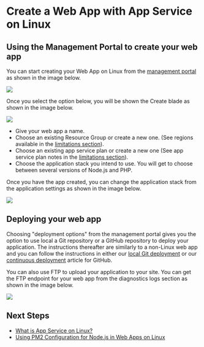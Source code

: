 <properties 
	pageTitle="How to Create a Web App with App Service on Linux | Microsoft Azure" 
	description="Web app creation workflow for App Service on Linux." 
	keywords="azure app service, web app, linux, oss"
	services="app-service" 
	documentationCenter="" 
	authors="naziml" 
	manager="wpickett" 
	editor=""/>

<tags 
	ms.service="app-service" 
	ms.workload="na" 
	ms.tgt_pltfrm="na" 
	ms.devlang="na" 
	ms.topic="article" 
	ms.date="10/03/2016" 
	ms.author="naziml"/>

# Create a Web App with App Service on Linux

## Using the Management Portal to create your web app
You can start creating your Web App on Linux from the [management portal](https://portal.azure.com) as shown in the image below.

![][1]

Once you select the option below, you will be shown the Create blade as shown in the image below. 

![][2]

-	Give your web app a name.
-	Choose an existing Resource Group or create a new one. (See regions available in the [limitations section](./app-service-linux-intro.md)).
-	Choose an existing app service plan or create a new one (See app service plan notes in the [limitations section](./app-service-linux-intro.md)). 
-	Choose the application stack you intend to use. You will get to choose between several versions of Node.js and PHP. 

Once you have the app created, you can change the application stack from the application settings as shown in the image below.

![][3]

## Deploying your web app

Choosing "deployment options" from the management portal gives you the option to use local a Git repository or a GitHub repository to deploy your application. The instructions thereafter are similarly to a non-Linux web app and you can follow the instructions in either our [local Git deployment](./app-service-deploy-local-git.md) or our [continuous deployment](./app-service-continuous-deployment.md) article for GitHub.

You can also use FTP to upload your application to your site. You can get the FTP endpoint for your web app from the diagnostics logs section as shown in the image below.

![][4]


## Next Steps ##

* [What is App Service on Linux?](./app-service-linux-intro.md)
* [Using PM2 Configuration for Node.js in Web Apps on Linux](./app-service-linux-using-nodejs-pm2.md)

<!--Image references-->
[1]: ./media/app-service-linux-how-to-create-a-web-app/top-level-create.png
[2]: ./media/app-service-linux-how-to-create-a-web-app/create-blade.png
[3]: ./media/app-service-linux-how-to-create-a-web-app/application-settings-change-stack.png
[4]: ./media/app-service-linux-how-to-create-a-web-app/diagnostic-logs-ftp.png
